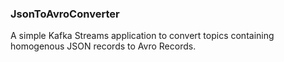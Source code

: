 ### JsonToAvroConverter
A simple Kafka Streams application to convert topics containing homogenous JSON records to Avro Records.